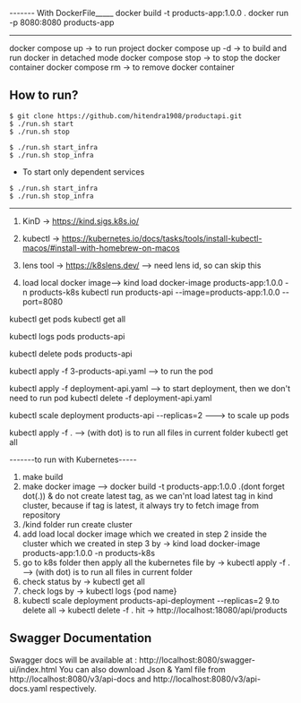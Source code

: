 
------- With DockerFile_____
docker build -t products-app:1.0.0 .
docker run -p 8080:8080 products-app

----
docker compose up -> to run project
docker compose up -d -> to build and run docker in detached mode
docker compose stop -> to stop the docker container
docker compose rm -> to remove docker container

## How to run?

```shell
$ git clone https://github.com/hitendra1908/productapi.git
$ ./run.sh start
$ ./run.sh stop

$ ./run.sh start_infra
$ ./run.sh stop_infra
```

* To start only dependent services

```shell
$ ./run.sh start_infra
$ ./run.sh stop_infra
```
-------------------
1. KinD -> https://kind.sigs.k8s.io/
2. kubectl -> https://kubernetes.io/docs/tasks/tools/install-kubectl-macos/#install-with-homebrew-on-macos
3. lens tool -> https://k8slens.dev/  --> need lens id, so can skip this


4. load local docker image--> kind load docker-image products-app:1.0.0 -n products-k8s
kubectl run products-api --image=products-app:1.0.0 --port=8080

kubectl get pods
kubectl get all

kubectl logs pods products-api

kubectl delete pods products-api

kubectl apply -f 3-products-api.yaml  --> to run the pod

kubectl apply -f deployment-api.yaml --> to start deployment, then we don't need to run pod
kubectl delete -f deployment-api.yaml

kubectl scale deployment products-api --replicas=2  ---> to scale up pods

kubectl apply -f . -->  (with dot) is to run all files in current folder
kubectl get all

-------to run with Kubernetes-----
1. make build
2. make docker image --> docker build -t products-app:1.0.0 .(dont forget dot(.)) & do not create latest tag, as we can'nt load latest tag in kind cluster, because if tag is latest, it always try to fetch image from repository 
3. /kind folder run create cluster 
4. add load local docker image which we created in step 2 inside the cluster which we created in step 3 by -> kind load docker-image products-app:1.0.0 -n products-k8s
5. go to k8s folder then apply all the kubernetes file by -> kubectl apply -f . -->  (with dot) is to run all files in current folder
6. check status by -> kubectl get all
7. check logs by -> kubectl logs {pod name}
8. kubectl scale deployment products-api-deployment --replicas=2
9.to delete all -> kubectl delete -f .
hit -> http://localhost:18080/api/products

## Swagger Documentation
Swagger docs will be available at : http://localhost:8080/swagger-ui/index.html
You can also download Json & Yaml file from http://localhost:8080/v3/api-docs and http://localhost:8080/v3/api-docs.yaml respectively.
